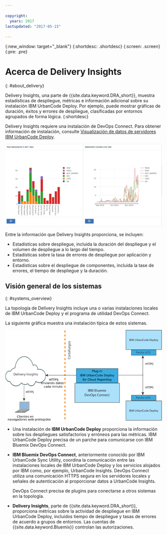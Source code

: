 ```yaml
---

copyright:
  years: 2017
lastupdated: "2017-05-15"

---
```


{:new_window: target="_blank"}
{:shortdesc: .shortdesc}
{:screen: .screen}
{:pre: .pre}

# Acerca de Delivery Insights
{: #about_delivery}

Delivery Insights, una parte de {{site.data.keyword.DRA_short}}, muestra estadísticas de despliegue, métricas e información adicional sobre su instalación IBM UrbanCode Deploy. Por ejemplo, puede mostrar gráficas de duración, éxitos y errores de despliegue, clasificadas por entornos agrupados de forma lógica.
{:shortdesc}

Delivery Insights requiere una instalación de DevOps Connect. Para obtener información de instalación, consulte [Visualización de datos de servidores IBM UrbanCode Deploy](uc_insights_connect_ucd.html).

![Dos gráficas de datos de demostración de UrbanCode Insights](images/uc_insights_demo_data.gif)

Entre la información que Delivery Insights proporciona, se incluyen:

- Estadísticas sobre despliegue, incluida la duración del despliegue y el volumen de despliegue a lo largo del tiempo.
- Estadísticas sobre la tasa de errores de despliegue por aplicación y entorno.
- Estadísticas sobre el despliegue de componentes, incluida la tase de errores, el tiempo de despliegue y la duración.

## Visión general de los sistemas
{: #systems_overview}

La topología de Delivery Insights incluye una o varias instalaciones locales de IBM UrbanCode Deploy <!-- (and optionally IBM UrbanCode Release) --> y el programa de utilidad DevOps Connect.

La siguiente gráfica muestra una instalación típica de estos sistemas.

![Visión general de la topología para UrbanCode Insights, incluidos los sistemas locales del cliente e IBM Cloud Services](images/uc_insights_overview_topology_multi_ucd.png)

- Una instalación de **IBM UrbanCode Deploy** proporciona la información sobre los despliegues satisfactorios y erróneos para las métricas. IBM UrbanCode Deploy precisa de un parche para comunicarse con IBM Bluemix DevOps Connect.

<!--
- **IBM UrbanCode Release** is an optional part of the topology. You can use the environment mappings in IBM UrbanCode Release to set logical environments for reports.

-->

- **IBM Bluemix DevOps Connect**, anteriormente conocido por IBM UrbanCode Sync Utility, coordina la comunicación entre las instalaciones locales de IBM UrbanCode Deploy <!-- and IBM UrbanCode Release --> y los servicios alojados por IBM como, por ejemplo, UrbanCode Insights. DevOps Connect utiliza una comunicación HTTPS segura en los servidores locales y señales de autenticación al proporcionar datos a UrbanCode Insights.

  DevOps Connect precisa de plugins para conectarse a otros sistemas en la topología.

- **Delivery Insights**, parte de {{site.data.keyword.DRA_short}}, proporciona métricas sobre la actividad de despliegue en IBM UrbanCode Deploy, incluidos tiempo de despliegue y tasas de errores de acuerdo a grupos de entornos. Las cuentas de {{site.data.keyword.Bluemix}} controlan las autorizaciones.
